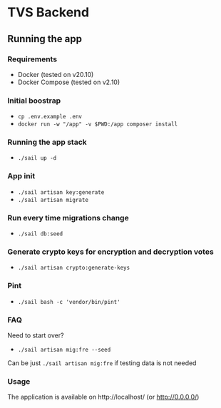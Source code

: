 # TVS Backend

## Running the app

### Requirements
- Docker (tested on v20.10)
- Docker Compose (tested on v2.10)

### Initial boostrap
- `cp .env.example .env`
- `docker run -w "/app" -v $PWD:/app composer install`

### Running the app stack
- `./sail up -d`

### App init
- `./sail artisan key:generate`
- `./sail artisan migrate`

### Run every time migrations change
- `./sail db:seed`

### Generate crypto keys for encryption and decryption votes
- `./sail artisan crypto:generate-keys`

### Pint
- `./sail bash -c 'vendor/bin/pint'`

### FAQ
Need to start over?
- `./sail artisan mig:fre --seed`

Can be just `./sail artisan mig:fre` if testing data is not needed

### Usage
The application is available on http://localhost/ (or http://0.0.0.0/)
